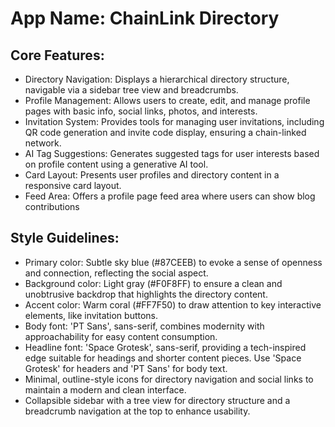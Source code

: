 # **App Name**: ChainLink Directory

## Core Features:

- Directory Navigation: Displays a hierarchical directory structure, navigable via a sidebar tree view and breadcrumbs.
- Profile Management: Allows users to create, edit, and manage profile pages with basic info, social links, photos, and interests.
- Invitation System: Provides tools for managing user invitations, including QR code generation and invite code display, ensuring a chain-linked network.
- AI Tag Suggestions: Generates suggested tags for user interests based on profile content using a generative AI tool. 
- Card Layout: Presents user profiles and directory content in a responsive card layout.
- Feed Area: Offers a profile page feed area where users can show blog contributions

## Style Guidelines:

- Primary color: Subtle sky blue (#87CEEB) to evoke a sense of openness and connection, reflecting the social aspect.
- Background color: Light gray (#F0F8FF) to ensure a clean and unobtrusive backdrop that highlights the directory content.
- Accent color: Warm coral (#FF7F50) to draw attention to key interactive elements, like invitation buttons.
- Body font: 'PT Sans', sans-serif, combines modernity with approachability for easy content consumption.
- Headline font: 'Space Grotesk', sans-serif, providing a tech-inspired edge suitable for headings and shorter content pieces. Use 'Space Grotesk' for headers and 'PT Sans' for body text.
- Minimal, outline-style icons for directory navigation and social links to maintain a modern and clean interface.
- Collapsible sidebar with a tree view for directory structure and a breadcrumb navigation at the top to enhance usability.